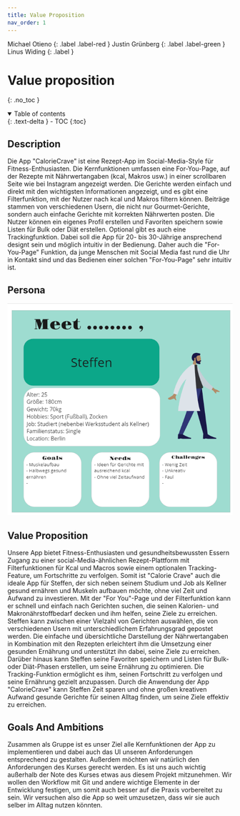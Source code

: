 ```yaml
---
title: Value Proposition
nav_order: 1
---
```


Michael Otieno
{: .label .label-red }
Justin Grünberg
{: .label .label-green }
Linus Widing
{: .label }

# Value proposition
{: .no_toc }

<details open markdown="block">
  <summary>
    Table of contents
  </summary>
  {: .text-delta }
- TOC
{:toc}
</details>

## Description
Die App "CalorieCrave" ist eine Rezept-App im Social-Media-Style für Fitness-Enthusiasten. 
Die Kernfunktionen umfassen eine For-You-Page, auf der Rezepte mit Nährwertangaben (kcal, Makros usw.) in einer scrollbaren Seite wie bei Instagram angezeigt werden.
Die Gerichte werden einfach und direkt mit den wichtigsten Informationen angezeigt, und es gibt eine Filterfunktion, mit der Nutzer nach kcal und Makros filtern können. 
Beiträge stammen von verschiedenen Usern, die nicht nur Gourmet-Gerichte, sondern auch einfache Gerichte mit korrekten Nährwerten posten. Die Nutzer können ein eigenes Profil erstellen und Favoriten speichern sowie Listen für Bulk oder Diät erstellen. 
Optional gibt es auch eine Trackingfunktion.
Dabei soll die App für 20- bis 30-Jährige ansprechend designt sein und möglich intuitiv in der Bedienung. 
Daher auch die "For-You-Page" Funktion, da junge Menschen mit Social Media fast rund die Uhr in Kontakt sind und das Bedienen einer solchen "For-You-Page" sehr intuitiv ist.




## Persona

![persona_steffen](./assets/images/persona_steffen.png)

## Value Proposition 
Unsere App bietet Fitness-Enthusiasten und gesundheitsbewussten Essern Zugang zu einer social-Media-ähnlichen Rezept-Plattform mit Filterfunktionen für Kcal und Macros sowie einem optionalen Tracking-Feature, um Fortschritte zu verfolgen. 
Somit ist "Calorie Crave" auch die ideale App für Steffen, der sich neben seinem Studium und Job als Kellner gesund ernähren und Muskeln aufbauen möchte, ohne viel Zeit und Aufwand zu investieren. 
Mit der "For You"-Page und der Filterfunktion kann er schnell und einfach nach Gerichten suchen, die seinen Kalorien- und Makronährstoffbedarf decken und ihm helfen, seine Ziele zu erreichen. 
Steffen kann zwischen einer Vielzahl von Gerichten auswählen, die von verschiedenen Usern mit unterschiedlichem Erfahrungsgrad gepostet werden. 
Die einfache und übersichtliche Darstellung der Nährwertangaben in Kombination mit den Rezepten erleichtert ihm die Umsetzung einer gesunden Ernährung und unterstützt ihn dabei, seine Ziele zu erreichen.
Darüber hinaus kann Steffen seine Favoriten speichern und Listen für Bulk- oder Diät-Phasen erstellen, um seine Ernährung zu optimieren. 
Die Tracking-Funktion ermöglicht es ihm, seinen Fortschritt zu verfolgen und seine Ernährung gezielt anzupassen.
Durch die Anwendung der App "CalorieCrave" kann Steffen Zeit sparen und ohne großen kreativen Aufwand gesunde Gerichte für seinen Alltag finden, um seine Ziele effektiv zu erreichen.

## Goals And Ambitions
Zusammen als Gruppe ist es unser Ziel alle Kernfunktionen der App zu implementieren und dabei auch das UI unseren Anforderungen entsprechend zu gestalten.
Außerdem möchten wir natürlich den Anforderungen des Kurses gerecht werden.
Es ist uns auch wichtig außerhalb der Note des Kurses etwas aus diesem Projekt mitzunehmen. 
Wir wollen den Workflow mit Git und andere wichtige Elemente in der Entwicklung festigen, um somit auch besser auf die Praxis vorbereitet zu sein.
Wir versuchen also die App so weit umzusetzen, dass wir sie auch selber im Alltag nutzen könnten.
